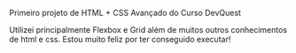 Primeiro projeto de HTML + CSS Avançado do Curso DevQuest

Utilizei principalmente Flexbox e Grid além de muitos outros conhecimentos de html e css. Estou muito feliz por ter conseguido executar!